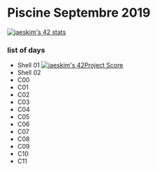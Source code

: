 # Piscine Septembre 2019

[![jaeskim's 42 stats](https://badge42.herokuapp.com/api/stats/alesanto?cursus=C%20Piscine)](https://github.com/JaeSeoKim/badge42)

### list of days

- Shell 01 [![jaeskim's 42Project Score](https://badge42.herokuapp.com/api/project/alesanto/C_Piscine/C_Piscine_Shell_00)](https://github.com/JaeSeoKim/badge42)
- Shell 02
- C00
- C01
- C02
- C03
- C04
- C05
- C06
- C07
- C08
- C09
- C10
- C11
